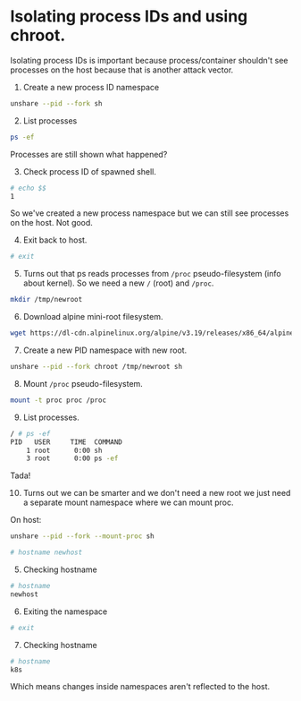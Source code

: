 # Isolating process IDs and using chroot.

Isolating process IDs is important because process/container shouldn't see processes on the host because that is another attack vector.

1. Create a new process ID namespace

```bash
unshare --pid --fork sh
```

2. List processes

```sh
ps -ef
```

Processes are still shown what happened?

3. Check process ID of spawned shell.

```sh
# echo $$
1
```

So we've created a new process namespace but we can still see processes on the host. Not good.

4. Exit back to host.

```sh
# exit
```

5. Turns out that ps reads processes from `/proc` pseudo-filesystem (info about kernel). So we need a new `/` (root) and `/proc`.

```bash
mkdir /tmp/newroot
```

6. Download alpine mini-root filesystem.

```bash
wget https://dl-cdn.alpinelinux.org/alpine/v3.19/releases/x86_64/alpine-minirootfs-3.19.1-x86_64.tar.gz -O - | tar -xz -C /tmp/newroot
```

7. Create a new PID namespace with new root.

```sh
unshare --pid --fork chroot /tmp/newroot sh
```

8. Mount `/proc` pseudo-filesystem.

```sh
mount -t proc proc /proc
```

9. List processes.

```sh
/ # ps -ef
PID   USER     TIME  COMMAND
    1 root      0:00 sh
    3 root      0:00 ps -ef
```

Tada!

10. Turns out we can be smarter and we don't need a new root we just need a separate mount namespace where we can mount proc.

On host:

```bash
unshare --pid --fork --mount-proc sh
```

```sh
# hostname newhost
```

5. Checking hostname

```sh
# hostname
newhost
```

6. Exiting the namespace

```sh
# exit
```

7. Checking hostname

```sh
# hostname
k8s
```

Which means changes inside namespaces aren't reflected to the host.
